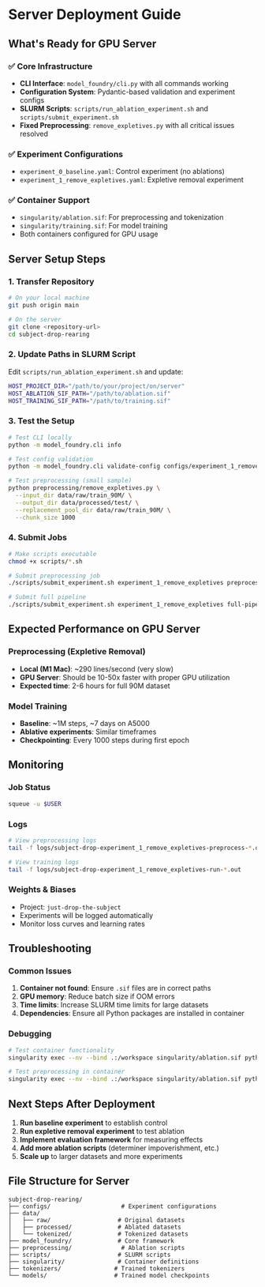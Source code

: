 # Server Deployment Guide

## What's Ready for GPU Server

### ✅ Core Infrastructure
- **CLI Interface**: `model_foundry/cli.py` with all commands working
- **Configuration System**: Pydantic-based validation and experiment configs
- **SLURM Scripts**: `scripts/run_ablation_experiment.sh` and `scripts/submit_experiment.sh`
- **Fixed Preprocessing**: `remove_expletives.py` with all critical issues resolved

### ✅ Experiment Configurations
- `experiment_0_baseline.yaml`: Control experiment (no ablations)
- `experiment_1_remove_expletives.yaml`: Expletive removal experiment

### ✅ Container Support
- `singularity/ablation.sif`: For preprocessing and tokenization
- `singularity/training.sif`: For model training
- Both containers configured for GPU usage

## Server Setup Steps

### 1. Transfer Repository
```bash
# On your local machine
git push origin main

# On the server
git clone <repository-url>
cd subject-drop-rearing
```

### 2. Update Paths in SLURM Script
Edit `scripts/run_ablation_experiment.sh` and update:
```bash
HOST_PROJECT_DIR="/path/to/your/project/on/server"
HOST_ABLATION_SIF_PATH="/path/to/ablation.sif"
HOST_TRAINING_SIF_PATH="/path/to/training.sif"
```

### 3. Test the Setup
```bash
# Test CLI locally
python -m model_foundry.cli info

# Test config validation
python -m model_foundry.cli validate-config configs/experiment_1_remove_expletives.yaml

# Test preprocessing (small sample)
python preprocessing/remove_expletives.py \
  --input_dir data/raw/train_90M/ \
  --output_dir data/processed/test/ \
  --replacement_pool_dir data/raw/train_90M/ \
  --chunk_size 1000
```

### 4. Submit Jobs
```bash
# Make scripts executable
chmod +x scripts/*.sh

# Submit preprocessing job
./scripts/submit_experiment.sh experiment_1_remove_expletives preprocess

# Submit full pipeline
./scripts/submit_experiment.sh experiment_1_remove_expletives full-pipeline
```

## Expected Performance on GPU Server

### Preprocessing (Expletive Removal)
- **Local (M1 Mac)**: ~290 lines/second (very slow)
- **GPU Server**: Should be 10-50x faster with proper GPU utilization
- **Expected time**: 2-6 hours for full 90M dataset

### Model Training
- **Baseline**: ~1M steps, ~7 days on A5000
- **Ablative experiments**: Similar timeframes
- **Checkpointing**: Every 1000 steps during first epoch

## Monitoring

### Job Status
```bash
squeue -u $USER
```

### Logs
```bash
# View preprocessing logs
tail -f logs/subject-drop-experiment_1_remove_expletives-preprocess-*.out

# View training logs  
tail -f logs/subject-drop-experiment_1_remove_expletives-run-*.out
```

### Weights & Biases
- Project: `just-drop-the-subject`
- Experiments will be logged automatically
- Monitor loss curves and learning rates

## Troubleshooting

### Common Issues
1. **Container not found**: Ensure `.sif` files are in correct paths
2. **GPU memory**: Reduce batch size if OOM errors
3. **Time limits**: Increase SLURM time limits for large datasets
4. **Dependencies**: Ensure all Python packages are installed in container

### Debugging
```bash
# Test container functionality
singularity exec --nv --bind .:/workspace singularity/ablation.sif python -m model_foundry.cli info

# Test preprocessing in container
singularity exec --nv --bind .:/workspace singularity/ablation.sif python preprocessing/remove_expletives.py --help
```

## Next Steps After Deployment

1. **Run baseline experiment** to establish control
2. **Run expletive removal experiment** to test ablation
3. **Implement evaluation framework** for measuring effects
4. **Add more ablation scripts** (determiner impoverishment, etc.)
5. **Scale up** to larger datasets and more experiments

## File Structure for Server
```
subject-drop-rearing/
├── configs/                    # Experiment configurations
├── data/
│   ├── raw/                   # Original datasets
│   ├── processed/             # Ablated datasets
│   └── tokenized/             # Tokenized datasets
├── model_foundry/             # Core framework
├── preprocessing/              # Ablation scripts
├── scripts/                   # SLURM scripts
├── singularity/               # Container definitions
├── tokenizers/               # Trained tokenizers
└── models/                   # Trained model checkpoints
``` 